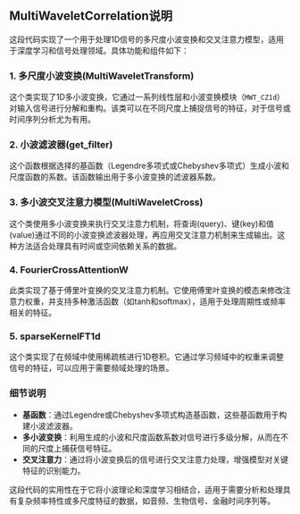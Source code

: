 ## MultiWaveletCorrelation说明
这段代码实现了一个用于处理1D信号的多尺度小波变换和交叉注意力模型，适用于深度学习和信号处理领域。具体功能和组件如下：

### 1. **多尺度小波变换(MultiWaveletTransform)**
这个类实现了1D多小波变换，它通过一系列线性层和小波变换模块（`MWT_CZ1d`）对输入信号进行分解和重构。该类可以在不同尺度上捕捉信号的特征，对于信号或时间序列分析尤为有用。

### 2. **小波滤波器(get_filter)**
这个函数根据选择的基函数（Legendre多项式或Chebyshev多项式）生成小波和尺度函数的系数。该函数输出用于多小波变换的滤波器系数。

### 3. **多小波交叉注意力模型(MultiWaveletCross)**
这个类使用多小波变换来执行交叉注意力机制，将查询(query)、键(key)和值(value)通过不同的小波变换滤波器处理，再应用交叉注意力机制来生成输出。这种方法适合处理具有时间或空间依赖关系的数据。

### 4. **FourierCrossAttentionW**
此类实现了基于傅里叶变换的交叉注意力机制。它使用傅里叶变换的模态来修改注意力权重，并支持多种激活函数（如tanh和softmax），适用于处理周期性或频率相关的特征。

### 5. **sparseKernelFT1d**
这个类实现了在频域中使用稀疏核进行1D卷积。它通过学习频域中的权重来调整信号的特征，可以应用于需要频域处理的场景。

### 细节说明
- **基函数**：通过Legendre或Chebyshev多项式构造基函数，这些基函数用于构建小波滤波器。
- **多小波变换**：利用生成的小波和尺度函数系数对信号进行多级分解，从而在不同的尺度上捕获信号特征。
- **交叉注意力**：通过将小波变换后的信号进行交叉注意力处理，增强模型对关键特征的识别能力。

这段代码的实用性在于它将小波理论和深度学习相结合，适用于需要分析和处理具有复杂频率特性或多尺度特征的数据，如音频、生物信号、金融时间序列等。
